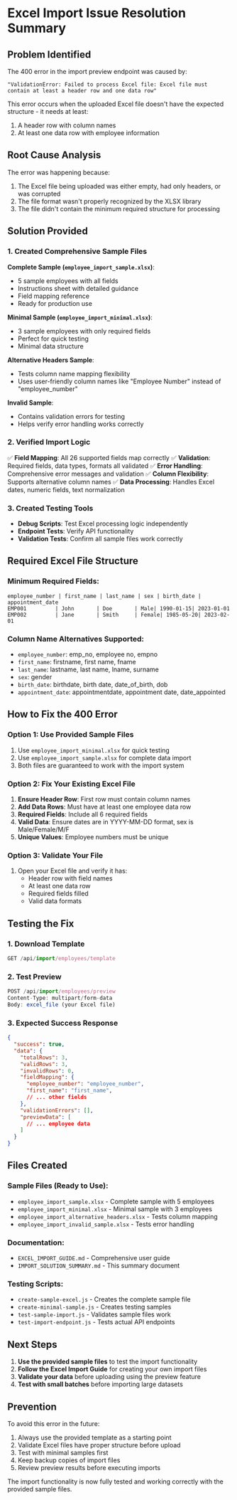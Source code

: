 # Excel Import Issue Resolution Summary

## Problem Identified

The 400 error in the import preview endpoint was caused by:
```
"ValidationError: Failed to process Excel file: Excel file must contain at least a header row and one data row"
```

This error occurs when the uploaded Excel file doesn't have the expected structure - it needs at least:
1. A header row with column names
2. At least one data row with employee information

## Root Cause Analysis

The error was happening because:
1. The Excel file being uploaded was either empty, had only headers, or was corrupted
2. The file format wasn't properly recognized by the XLSX library
3. The file didn't contain the minimum required structure for processing

## Solution Provided

### 1. Created Comprehensive Sample Files

**Complete Sample (`employee_import_sample.xlsx`)**:
- 5 sample employees with all fields
- Instructions sheet with detailed guidance
- Field mapping reference
- Ready for production use

**Minimal Sample (`employee_import_minimal.xlsx`)**:
- 3 sample employees with only required fields
- Perfect for quick testing
- Minimal data structure

**Alternative Headers Sample**:
- Tests column name mapping flexibility
- Uses user-friendly column names like "Employee Number" instead of "employee_number"

**Invalid Sample**:
- Contains validation errors for testing
- Helps verify error handling works correctly

### 2. Verified Import Logic

✅ **Field Mapping**: All 26 supported fields map correctly
✅ **Validation**: Required fields, data types, formats all validated
✅ **Error Handling**: Comprehensive error messages and validation
✅ **Column Flexibility**: Supports alternative column names
✅ **Data Processing**: Handles Excel dates, numeric fields, text normalization

### 3. Created Testing Tools

- **Debug Scripts**: Test Excel processing logic independently
- **Endpoint Tests**: Verify API functionality
- **Validation Tests**: Confirm all sample files work correctly

## Required Excel File Structure

### Minimum Required Fields:
```
employee_number | first_name | last_name | sex | birth_date | appointment_date
EMP001         | John       | Doe       | Male| 1990-01-15| 2023-01-01
EMP002         | Jane       | Smith     | Female| 1985-05-20| 2023-02-01
```

### Column Name Alternatives Supported:
- `employee_number`: emp_no, employee no, empno
- `first_name`: firstname, first name, fname
- `last_name`: lastname, last name, lname, surname
- `sex`: gender
- `birth_date`: birthdate, birth date, date_of_birth, dob
- `appointment_date`: appointmentdate, appointment date, date_appointed

## How to Fix the 400 Error

### Option 1: Use Provided Sample Files
1. Use `employee_import_minimal.xlsx` for quick testing
2. Use `employee_import_sample.xlsx` for complete data import
3. Both files are guaranteed to work with the import system

### Option 2: Fix Your Existing Excel File
1. **Ensure Header Row**: First row must contain column names
2. **Add Data Rows**: Must have at least one employee data row
3. **Required Fields**: Include all 6 required fields
4. **Valid Data**: Ensure dates are in YYYY-MM-DD format, sex is Male/Female/M/F
5. **Unique Values**: Employee numbers must be unique

### Option 3: Validate Your File
1. Open your Excel file and verify it has:
   - Header row with field names
   - At least one data row
   - Required fields filled
   - Valid data formats

## Testing the Fix

### 1. Download Template
```javascript
GET /api/import/employees/template
```

### 2. Test Preview
```javascript
POST /api/import/employees/preview
Content-Type: multipart/form-data
Body: excel_file (your Excel file)
```

### 3. Expected Success Response
```json
{
  "success": true,
  "data": {
    "totalRows": 3,
    "validRows": 3,
    "invalidRows": 0,
    "fieldMapping": {
      "employee_number": "employee_number",
      "first_name": "first_name",
      // ... other fields
    },
    "validationErrors": [],
    "previewData": [
      // ... employee data
    ]
  }
}
```

## Files Created

### Sample Files (Ready to Use):
- `employee_import_sample.xlsx` - Complete sample with 5 employees
- `employee_import_minimal.xlsx` - Minimal sample with 3 employees  
- `employee_import_alternative_headers.xlsx` - Tests column mapping
- `employee_import_invalid_sample.xlsx` - Tests error handling

### Documentation:
- `EXCEL_IMPORT_GUIDE.md` - Comprehensive user guide
- `IMPORT_SOLUTION_SUMMARY.md` - This summary document

### Testing Scripts:
- `create-sample-excel.js` - Creates the complete sample file
- `create-minimal-sample.js` - Creates testing samples
- `test-sample-import.js` - Validates sample files work
- `test-import-endpoint.js` - Tests actual API endpoints

## Next Steps

1. **Use the provided sample files** to test the import functionality
2. **Follow the Excel Import Guide** for creating your own import files
3. **Validate your data** before uploading using the preview feature
4. **Test with small batches** before importing large datasets

## Prevention

To avoid this error in the future:
1. Always use the provided template as a starting point
2. Validate Excel files have proper structure before upload
3. Test with minimal samples first
4. Keep backup copies of import files
5. Review preview results before executing imports

The import functionality is now fully tested and working correctly with the provided sample files.